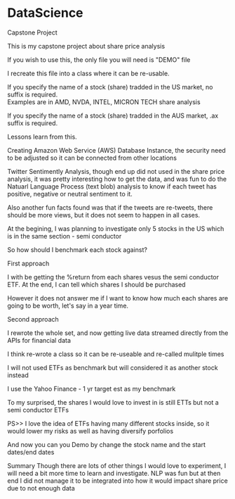 # DataScience
Capstone Project

This is my capstone project about share price analysis

If you wish to use this, the only file you will need is "DEMO" file

I recreate this file into a class where it can be re-usable.

If you specify the name of a stock (share) tradded in the US market, no suffix is required.  
Examples are in AMD, NVDA, INTEL, MICRON TECH share analysis

If you specify the name of a stock (share) tradded in the AUS market, .ax suffix is required.


Lessons learn from this.

Creating Amazon Web Service (AWS) Database Instance, the security need to be adjusted so it can be connected from other locations

Twitter Sentimently Analysis, though end up did not used in the share price analysis, it was pretty interesting how to get the data, 
and was fun to do the Natuarl Language Process (text blob) analysis to know if each tweet has positive, negative or neutral sentiment to it.

Also another fun facts found was that if the tweets are re-tweets, there should be more views, but it does not seem to happen in all cases.

At the begining, I was planning to investigate only 5 stocks in the US which is in the same section - semi conductor

So how should I benchmark each stock against?  

First approach

I with be getting the %return from each shares vesus the semi conductor ETF.
At the end, I can tell which shares I should be purchased

However it does not answer me if I want to know how much each shares are going to be worth, let's say in a year time.


Second approach

I rewrote the whole set, and now getting live data streamed directly from the APIs for financial data

I think re-wrote a class so it can be re-useable and re-called mulitple times

I will not used ETFs as benchmark but will considered it as another stock instead

I use the Yahoo Finance - 1 yr target est as my benchmark

To my surprised, the shares I would love to invest in is still ETTs but not a semi conductor ETFs

PS>> I love the idea of ETFs having many different stocks inside, so it would lower my risks as well as having diversify porfolios

And now you can you Demo by change the stock name and the start dates/end dates


Summary
Though there are lots of other things I would love to experiment, I will need a bit more time to learn and investigate.
NLP was fun but at then end I did not manage it to be integrated into how it would impact share price due to not enough data


